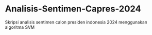 # Analisis-Sentimen-Capres-2024
Skripsi analisis sentimen calon presiden indonesia 2024 menggunakan algoritma SVM
